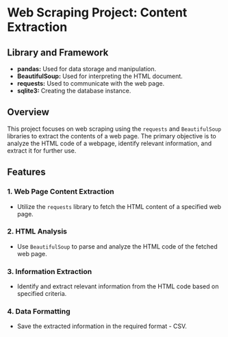 # Web Scraping Project: Content Extraction

## Library and Framework

- **pandas:** Used for data storage and manipulation.
- **BeautifulSoup:** Used for interpreting the HTML document.
- **requests:** Used to communicate with the web page.
- **sqlite3:** Creating the database instance.

## Overview

This project focuses on web scraping using the `requests` and `BeautifulSoup` libraries to extract the contents of a web page. The primary objective is to analyze the HTML code of a webpage, identify relevant information, and extract it for further use.

## Features

### 1. Web Page Content Extraction

- Utilize the `requests` library to fetch the HTML content of a specified web page.

### 2. HTML Analysis

- Use `BeautifulSoup` to parse and analyze the HTML code of the fetched web page.

### 3. Information Extraction

- Identify and extract relevant information from the HTML code based on specified criteria.

### 4. Data Formatting

- Save the extracted information in the required format - CSV.
